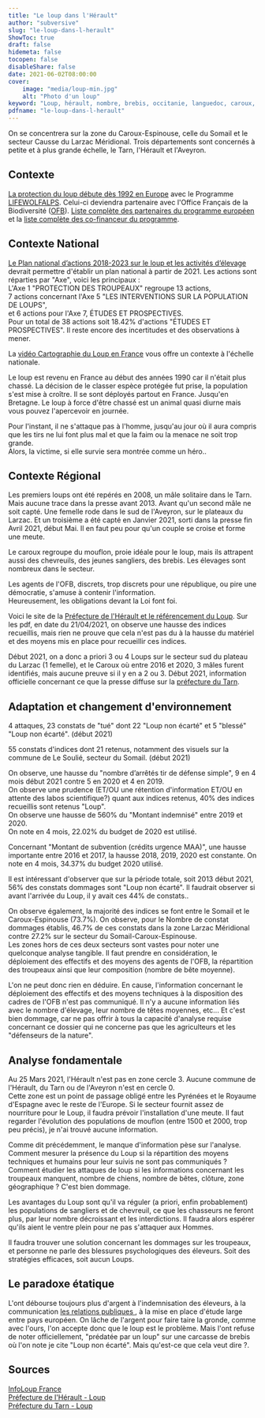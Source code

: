 ```yaml
---
title: "Le loup dans l'Hérault"
author: "subversive"
slug: "le-loup-dans-l-herault"
ShowToc: true
draft: false
hidemeta: false
tocopen: false
disableShare: false
date: 2021-06-02T08:00:00
cover:
    image: "media/loup-min.jpg"
    alt: "Photo d'un loup"
keyword: "Loup, hérault, nombre, brebis, occitanie, languedoc, caroux, sommail, tarn, aveyron"
pdfname: "le-loup-dans-l-herault"
---
```


On se concentrera sur la zone du Caroux-Espinouse, celle du Somail et le secteur Causse du Larzac Méridional.
Trois départements sont concernés à petite et à plus grande échelle, le Tarn, l'Hérault et l'Aveyron.
<!--more-->

## Contexte

[La protection du loup débute dès 1992 en Europe](https://www.lifewolfalps.eu/fr/les-programmes-life/) avec le Programme [LIFEWOLFALPS](https://www.lifewolfalps.eu/fr/). Celui-ci deviendra partenaire avec l'Office Français de la Biodiversité ([OFB](https://www.ofb.gouv.fr/)). [Liste complète des partenaires du programme européen](https://www.lifewolfalps.eu/fr/les-partenaires/) et la [liste complète des co-financeur du programme](https://www.lifewolfalps.eu/fr/les-co-financeurs/).

## Contexte National

[Le Plan national d’actions 2018-2023 sur le loup et les activités d’élevage](http://www.auvergne-rhone-alpes.developpement-durable.gouv.fr/IMG/pdf/20180219_pna_loup-et-activites-elevage_2018-2023_2_.pdf) devrait permettre d'établir un plan national à partir de 2021. Les actions sont réparties par "Axe", voici les principaux :  
L'Axe 1 "PROTECTION DES TROUPEAUX" regroupe 13 actions,  
7 actions concernant l'Axe 5 "LES INTERVENTIONS SUR LA POPULATION DE LOUPS",  
et 6 actions pour l'Axe 7, ÉTUDES ET PROSPECTIVES.  
Pour un total de 38 actions soit 18.42% d'actions "ÉTUDES ET PROSPECTIVES". Il reste encore des incertitudes et des observations à mener.

La [vidéo Cartographie du Loup en France](https://youtu.be/QM_u4TCuqt8) vous offre un contexte à l'échelle nationale.

Le loup est revenu en France au début des années 1990 car il n'était plus chassé. La décision de le classer espèce protégée fut prise, la population s'est mise à croître. Il se sont déployés partout en France. Jusqu'en Bretagne. Le loup à force d'être chassé est un animal quasi diurne mais vous pouvez l'apercevoir en journée.

Pour l'instant, il ne s'attaque pas à l'homme, jusqu'au jour où il aura compris que les tirs ne lui font plus mal et que la faim ou la menace ne soit trop grande.  
Alors, la victime, si elle survie sera montrée comme un héro..

## Contexte Régional

Les premiers loups ont été repérés en 2008, un mâle solitaire dans le Tarn. Mais aucune trace dans la presse avant 2013. Avant qu'un second mâle ne soit capté. Une femelle rode dans le sud de l'Aveyron, sur le plateaux du Larzac. Et un troisième a été capté en Janvier 2021, sorti dans la presse fin Avril 2021, début Mai. Il en faut peu pour qu'un couple se croise et forme une meute.

Le caroux regroupe du mouflon, proie idéale pour le loup, mais ils attrapent aussi des chevreuils, des jeunes sangliers, des brebis. Les élevages sont nombreux dans le secteur.

Les agents de l'OFB, discrets, trop discrets pour une république, ou pire une démocratie, s'amuse à contenir l'information.  
Heureusement, les obligations devant la Loi font foi.

Voici le site de la [Préfecture de l'Hérault et le référencement du Loup](https://www.herault.gouv.fr/index.php/Politiques-publiques/Environnement-risques-naturels-et-technologiques/Nature-et-Biodiversite/Especes-protegees/Loup/Actualites-dans-l-Herault). Sur les pdf, en date du 21/04/2021, on observe une hausse des indices recueillis, mais rien ne prouve que cela n'est pas du à la hausse du matériel et des moyens mis en place pour recueillir ces indices.

Début 2021, on a donc a priori 3 ou 4 Loups sur le secteur sud du plateau du Larzac (1 femelle), et le Caroux où entre 2016 et 2020, 3 mâles furent identifiés, mais aucune preuve si il y en a 2 ou 3. Début 2021, information officielle concernant ce que la presse diffuse sur la [préfecture du Tarn](http://www.tarn.gouv.fr/IMG/pdf/cp_loup.pdf).

## Adaptation et changement d'environnement

4 attaques, 23 constats de "tué" dont 22 "Loup non écarté" et 5 "blessé" "Loup non écarté". (début 2021)

55 constats d'indices dont 21 retenus, notamment des visuels sur la commune de Le Soulié, secteur du Somail. (début 2021)

On observe, une hausse du "nombre d’arrêtés tir de défense simple", 9 en 4 mois début 2021 contre 5 en 2020 et 4 en 2019.  
On observe une prudence (ET/OU une rétention d'information ET/OU en attente des labos scientifique?) quant aux indices retenus, 40% des indices recueillis sont retenus "Loup".  
On observe une hausse de 560% du "Montant indemnisé" entre 2019 et 2020.  
On note en 4 mois, 22.02% du budget de 2020 est utilisé.  

Concernant "Montant de subvention (crédits urgence MAA)", une hausse importante entre 2016 et 2017, la hausse 2018, 2019, 2020 est constante. On note en 4 mois, 34.37% du budget 2020 utilisé.

Il est intéressant d'observer que sur la période totale, soit 2013 début 2021, 56% des constats dommages sont "Loup non écarté". Il faudrait observer si avant l'arrivée du Loup, il y avait ces 44% de constats..

On observe également, la majorité des indices se font entre le Somail et le Caroux-Espinouse (73.7%).
On observe, pour le Nombre de constat dommages établis, 46.7% de ces constats dans la zone Larzac Méridional contre 27.2% sur le secteur du Somail-Caroux-Espinouse.  
Les zones hors de ces deux secteurs sont vastes pour noter une quelconque analyse tangible.
Il faut prendre en considération, le déploiement des effectifs et des moyens des agents de l'OFB, la répartition des troupeaux ainsi que leur composition (nombre de bête moyenne).

L'on ne peut donc rien en déduire. En cause, l'information concernant le déploiement des effectifs et des moyens techniques à la disposition des cadres de l'OFB n'est pas communiqué. Il n'y a aucune information liés avec le nombre d'élevage, leur nombre de têtes moyennes, etc... Et c'est bien dommage, car ne pas offrir à tous la capacité d'analyse requise concernant ce dossier qui ne concerne pas que les agriculteurs et les "défenseurs de la nature".

## Analyse fondamentale

Au 25 Mars 2021, l'Hérault n'est pas en zone cercle 3. Aucune commune de l'Hérault, du Tarn ou de l'Aveyron n'est en cercle 0.  
Cette zone est un point de passage obligé entre les Pyrénées et le Royaume d'Espagne avec le reste de l'Europe. Si le secteur fournit assez de nourriture pour le Loup, il faudra prévoir l'installation d'une meute. Il faut regarder l'évolution des populations de mouflon (entre 1500 et 2000, trop peu précis), je n'ai trouvé aucune information.

Comme dit précédemment, le manque d'information pèse sur l'analyse.  
Comment mesurer la présence du Loup si la répartition des moyens techniques et humains pour leur suivis ne sont pas communiqués ?  
Comment étudier les attaques de loup si les informations concernant les troupeaux manquent, nombre de chiens, nombre de bêtes, clôture, zone géographique ?
C'est bien dommage.

Les avantages du Loup sont qu'il va réguler (a priori, enfin probablement) les populations de sangliers et de chevreuil, ce que les chasseurs ne feront plus, par leur nombre décroissant et les interdictions.
Il faudra alors espérer qu'ils aient le ventre plein pour ne pas s'attaquer aux Hommes.

Il faudra trouver une solution concernant les dommages sur les troupeaux, et personne ne parle des blessures psychologiques des éleveurs. Soit des stratégies efficaces, soit aucun Loups.

## Le paradoxe étatique

L'ont débourse toujours plus d'argent à l'indemnisation des éleveurs, à la communication [les relations publiques ](https://criminau.xyz/articles/conseiller-en-realtions-publiques.html), à la mise en place d'étude large entre pays européen. On lâche de l'argent pour faire taire la gronde, comme avec l'ours, l'on accepte donc que le loup est le problème. Mais l'ont refuse de noter officiellement, "prédatée par un loup" sur une carcasse de brebis où l'on note je cite "Loup non écarté". Mais qu'est-ce que cela veut dire ?.


## Sources

[InfoLoup France](http://www.auvergne-rhone-alpes.developpement-durable.gouv.fr/infoloup-a18408.html)  
[Préfecture de l'Hérault - Loup](https://www.herault.gouv.fr/index.php/Politiques-publiques/Environnement-risques-naturels-et-technologiques/Nature-et-Biodiversite/Especes-protegees/Loup/Actualites-dans-l-Herault)  
[Préfecture du Tarn - Loup](http://www.tarn.gouv.fr/le-loup-r975.html)
